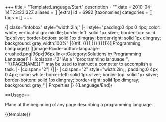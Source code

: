 +++
title = "Template:Language/Start"
description = ""
date = 2010-04-14T23:23:32Z
aliases = []
[extra]
id = 6992
[taxonomies]
categories = []
tags = []
+++

{| class="infobox" style="width:2in;"
|-
! style="padding:0 4px 0 4px; color: white; vertical-align: middle; border-left: solid 1px silver; border-top: solid 1px silver; border-bottom: solid 1px dimgray; border-right: solid 1px dimgray; background: gray;width:100%"  |{{#if: {{{1|}}}|{{{1}}}|Programming Language}}
|[[image:Rcode-button-language-crushed.png|96px|96px|link=:Category:Solutions by Programming Language]]
|-
|colspan="2"|As a '''programming language''', '''{{PAGENAME}}''' may be used to instruct a computer to accomplish a task.
|-
|colspan="2"|
{|
|-
| colspan="2" style="width:2in; ; padding:0 4px 0 4px; color: white; border-left: solid 1px silver; border-top: solid 1px silver; border-bottom: solid 1px dimgray; border-right: solid 1px dimgray; background: gray;" | Properties
|}<noinclude>
{{Language/End}}

==Usage==

Place at the beginning of any page describing a programming language.

{{template}}</noinclude>
